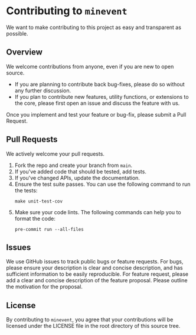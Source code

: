 # Contributing to `minevent`

We want to make contributing to this project as easy and transparent as possible.

## Overview

We welcome contributions from anyone, even if you are new to open source.

- If you are planning to contribute back bug-fixes, please do so without any further discussion.
- If you plan to contribute new features, utility functions, or extensions to the core, please first
  open an issue and discuss the feature with us.

Once you implement and test your feature or bug-fix, please submit a Pull Request.

## Pull Requests

We actively welcome your pull requests.

1. Fork the repo and create your branch from `main`.
2. If you've added code that should be tested, add tests.
3. If you've changed APIs, update the documentation.
4. Ensure the test suite passes. You can use the following command to run the tests:
   ```shell
   make unit-test-cov
   ```
5. Make sure your code lints. The following commands can help you to format the code:
   ```shell
   pre-commit run --all-files
   ```

## Issues

We use GitHub issues to track public bugs or feature requests.
For bugs, please ensure your description is clear and concise description, and has sufficient
information to be easily reproducible.
For feature request, please add a clear and concise description of the feature proposal.
Please outline the motivation for the proposal.

## License

By contributing to `minevent`, you agree that your contributions will be licensed under the LICENSE
file in the root directory of this source tree.
